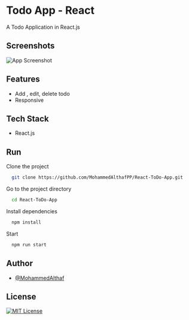 # Todo App - React

A Todo Application in React.js

## Screenshots

![App Screenshot](https://res.cloudinary.com/althaf-ecommerce/image/upload/v1664113767/Todo-App_tw2abf.png)



## Features

- Add , edit, delete todo
- Responsive


## Tech Stack

- React.js


## Run 

Clone the project

```bash
  git clone https://github.com/MohammedAlthafPP/React-ToDo-App.git
```

Go to the project directory

```bash
  cd React-ToDo-App
```

Install dependencies

```bash
  npm install
```

Start 

```bash
  npm run start
```

## Author

- [@MohammedAlthaf](https://github.com/MohammedAlthafPP)


## License

[![MIT License](https://img.shields.io/badge/License-MIT-green.svg)](https://choosealicense.com/licenses/mit/)
